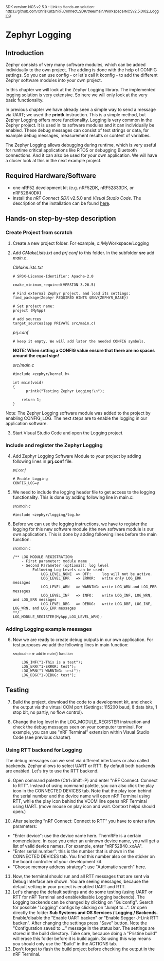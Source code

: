 <sup>SDK version: NCS v2.5.0  -  Link to Hands-on solution: https://github.com/ChrisKurz/nRF_Connect_SDK/tree/main/Workspace/NCSv2.5.0/02_Logging</sup>

# Zephyr Logging

## Introduction

Zephyr consists of very many software modules, which can be added individually to the own project. The adding is done with the help of CONFIG settings. 
So you can use config - or let's call it kconfig - to add the different Zephyr software modules into your own project. 

In this chapter we will look at the Zephyr Logging library. The implemented logging solution is very extensive. So here we will only look at the very basic functionality. 

In previous chapter we have already seen a simple way to send a message via UART; we used the __printk__ instruction. This is a simple method, but Zephyr Logging offers more functionality. Logging is very common in the Zephyr project. It is used in its software modules and it can individually be enabled. These debug messages can consist of text strings or data, for example debug messages, measurement results or content of varialbes. 

The Zephyr Logging allows debugging during runtime, which is very useful for runtime critical applications like RTOS or debugging Bluetooth connections.
And it can also be used for your own application. We will have a closer look at this in the next example project.

## Required Hardware/Software
- one nRF52 development kit (e.g. nRF52DK, nRF52833DK, or nRF52840DK)
- install the _nRF Connect SDK_ v2.5.0 and _Visual Studio Code_. The description of the installation can be found [here](https://developer.nordicsemi.com/nRF_Connect_SDK/doc/2.5.0/nrf/getting_started/assistant.html#).

## Hands-on step-by-step description 

### Create Project from scratch

1) Create a new project folder.  For example,   c:/MyWorkspace/Logging
2) Add _CMakeLists.txt_ and _prj.conf_ to this folder. In the subfolder __src__ add _main.c_.

    _CMakeLists.txt_
    
       # SPDX-License-Identifier: Apache-2.0
     
       cmake_minimum_required(VERSION 3.20.5)
       
       # Find external Zephyr project, and load its settings:
       find_package(Zephyr REQUIRED HINTS $ENV{ZEPHYR_BASE})

       # Set project name:
       project (MyApp)

       # add sources
       target_sources(app PRIVATE src/main.c)

   _prj.conf_
   
       # keep it empty. We will add later the needed CONFIG symbols.

   
   __NOTE: When setting a CONFIG value ensure that there are no spaces around the equal sign!__
   
   _src/main.c_
   
       #include <zephyr/kernel.h>

       int main(void)
       {
	         printk("Testing Zephyr Logging!\n");

           return 1;
       }
  
  Note: The Zephyr Logging software module was added to the project by enabling CONFIG_LOG. The next steps are to enable the logging in our application software.
   
3) Start Visual Studio Code and open the Logging project.

### Include and register the Zephyr Logging

4) Add Zephyr Logging Software Module to your project by adding following lines in __prj.conf__ file. 

   <sup>_prj.conf_ </sup>
   
       # Enable Logging
       CONFIG_LOG=y

5) We need to include the logging header file to get access to the logging functionality. This is done by adding following line in main.c:

   <sup>_src/main.c_ </sup>
   
       #include <zephyr/logging/log.h>
       
5) Before we can use the logging instructions, we have to register the logging for this new software module (the new software module is our own application). This is done by adding following lines before the main function:

   <sup>_src/main.c_ </sup>
   
       /** LOG MODULE REGISTRATION:
           - First parameter: module name
           - Second Parameter (optional): log level
                Following Log-Levels can be used:
                    LOG_LEVEL_NONE  => OFF:     log will not be active. 
                    LOG_LEVEL_ERR   => ERROR:   write only LOG_ERR messages
                    LOG_LEVEL_WRN   => WARNING: write LOG_WRN and LOG_ERR messages
                    LOG_LEVEL_INF   => INFO:    write LOG_INF, LOG_WRN, and LOG_ERR messages
                    LOG_LEVEL_DBG   => DEBUG:   write LOG_DBF, LOG_INF, LOG_WRN, and LOG_ERR messages
       **/
       LOG_MODULE_REGISTER(MyApp,LOG_LEVEL_WRN);

### Adding Logging example messages

6) Now we are ready to create debug outputs in our own application. For test purposes we add the following lines in main function:

   <sup>_src/main.c_ => add in main() function </sup>

           LOG_INF("1-This is a test");
           LOG_ERR("1-ERROR: test");
           LOG_WRN("1-WARNING: test");
           LOG_DBG("1-DEBUG: test");
       
## Testing

7) Build the project, download the code to a development kit, and check the output via the virtual COM port (Settings: 115200 baud, 8 data bits, 1 stop bit, no partiy, no flow control).

8) Change the log level in the LOG_MODULE_REGISTER instruction and check the debug messages seen on your computer terminal. For example, you can use "nRF Terminal" extension within Visual Studio Code (see previous chapter).       
 

### Using RTT backend for Logging

The debug messages can we sent via different interfaces or also called backends. Zephyr allows to select UART or RTT. By default both backends are enabled. Let's try to use the RTT backend. 

9) Open command palette (Ctrl+Shift+P) and enter "nRF Connect: Connect to RTT". Instead of using command palette, you can also click the play icon in the CONNECTED DEVICES tab. Note that the play icon behind the serial number and the device name will open nRF Terminal using RTT, while the play icon behind the VCOM line opens nRF Terminal using UART. (move mouse on play icon and wait. Context helpd should open.)

10) After selecting "nRF Connect: Connect to RTT" you have to enter a few parameters:
- "Enter device": use the device name here. ThernRFe is a certain nomenclature. In case you enter an unknown device name, you will get a list of valid device names. For example, enter "nRF52840_xxAA".
- "Enter serial number": this is the number that is shown in the CONNECTED DEVICES tab. You find this number also on the sticker on the board controller of your development kit.
- "Choose memory address strategy": use "Automatic search" here.

11) Now, the terminal should run and all RTT messages that are sent via Debug Interface are shown. You are seeing messages, because the default setting in your project is enabled UART and RTT. 
12) Let's change the default settings and do some testing (using UART or RTT for nRF Terminal and enable/disable Logging backends). The Logging backends can be changed by clicking on "Guiconfig". Search for possible "Logging" configs by clicking on "Jumpt to...". Or open directly the folder __Sub Systems and OS Services / Logging / Backends__. Enable/disable the "Enable UART backen" or "Enable Segger J-Link RTT backen". After changing the settings press "Save" button. Note the "Configuration saved to ..." message in the status bar. The settings are stored in the build directory. Take care, because doing a "Pristine build" will erase this folder before it is build again. So using this way means you should only use the "Build" in the ACTIONS tab. 
13) Don't forget to flash the build project before checking the output in the nRF Terminal.
